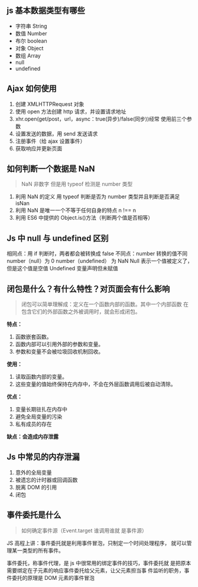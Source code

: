 ## js 基本数据类型有哪些

- 字符串 String
- 数值 Number
- 布尔 boolean
- 对象 Object
- 数组 Array
- null
- undefined

## Ajax 如何使用

1. 创建 XMLHTTPRequest 对象
2. 使用 open 方法创建 http 请求，并设置请求地址
3. xhr.open(get/post，url，async：true(异步)/false(同步))经常 使用前三个参数
4. 设置发送的数据，用 send 发送请求
5. 注册事件（给 ajax 设置事件）
6. 获取响应并更新页面

## 如何判断一个数据是 NaN

> NaN 非数字 但是用 typeof 检测是 number 类型

1. 利用 NaN 的定义 用 typeof 判断是否为 number 类型并且判断是否满足 isNan
2. 利用 NaN 是唯一一个不等于任何自身的特点 n !== n
3. 利用 ES6 中提供的 Object.is()方法（判断两个值是否相等）

## Js 中 null 与 undefined 区别

相同点：用 if 判断时，两者都会被转换成 false
不同点：number 转换的值不同 number（null）为 0 number（undefined） 为 NaN Null 表示一个值被定义了，但是这个值是空值 Undefined 变量声明但未赋值

## 闭包是什么？有什么特性？对页面会有什么影响

> 闭包可以简单理解成：定义在一个函数内部的函数。其中一个内部函数 在包含它们的外部函数之外被调用时，就会形成闭包。

**特点：**

1. 函数嵌套函数。
2. 函数内部可以引用外部的参数和变量。
3. 参数和变量不会被垃圾回收机制回收。

**使用：**

1. 读取函数内部的变量。
2. 这些变量的值始终保持在内存中，不会在外层函数调用后被自动清除。

**优点：** 

1. 变量长期驻扎在内存中
2. 避免全局变量的污染
3. 私有成员的存在 

**缺点：会造成内存泄露**

## Js 中常见的内存泄漏

1. 意外的全局变量
2. 被遗忘的计时器或回调函数
3. 脱离 DOM 的引用
4. 闭包

## 事件委托是什么

> 如何确定事件源（Event.target 谁调用谁就 是事件源）

JS 高程上讲：事件委托就是利用事件冒泡，只制定一个时间处理程序， 就可以管理某一类型的所有事件。

事件委托，称事件代理，是 js 中很常用的绑定事件的技巧，事件委托就 是把原本需要绑定在子元素的响应事件委托给父元素，让父元素担当事 件监听的职务，事件委托的原理是 DOM 元素的事件冒泡
